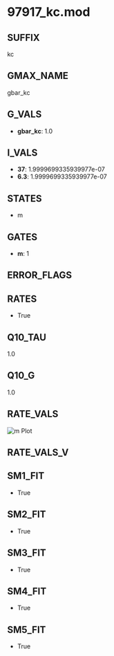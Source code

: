 # 97917_kc.mod

## SUFFIX

kc

## GMAX_NAME

gbar_kc

## G_VALS

- **gbar_kc**: 1.0

## I_VALS

- **37**: 1.9999699335939977e-07
- **6.3**: 1.9999699335939977e-07

## STATES

- m

## GATES

- **m**: 1

## ERROR_FLAGS


## RATES

- True

## Q10_TAU

1.0

## Q10_G

1.0

## RATE_VALS

![m Plot](/Users/pbozelos/Dropbox/icg-Chai-Panos/supermodels/output_markdown_files/KCa/97917_kc.mod/images/m.png)

## RATE_VALS_V

## SM1_FIT

- True

## SM2_FIT

- True

## SM3_FIT

- True

## SM4_FIT

- True

## SM5_FIT

- True

